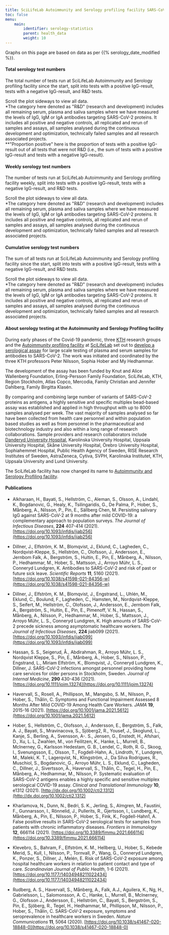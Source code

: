 ```yaml
---
title: SciLifeLab Autoimmunity and Serology profiling facility SARS-CoV-2 antibody test statistics
toc: false
menu:
    main:
        identifier: serology-statistics
        parent: health_data
        weight: 10
---
```

<div class="alert alert-info">Graphs on this page are based on data as per {{% serology_date_modified %}}.</div>

#### Total serology test numbers

The total number of tests run at SciLifeLab Autoimmunity and Serology profiling facility since the start, split into tests with a positive IgG-result, tests with a negative IgG-result, and R&D tests.

<div class="d-lg-none alert alert-info">
  Scroll the plot sideways to view all data.
</div>

<div class="plot_wrapper">
  <div id="total-number"></div>
</div>

<div class="small text-muted">*The category here denoted as "R&D" (research and development) includes all remaining serum, plasma and saliva samples where we have measured the levels of IgG, IgM or IgA antibodies targeting SARS-CoV-2 proteins. It includes all positive and negative controls, all replicated and rerun of samples and assays, all samples analysed during the continuous development and optimization, technically failed samples and all research associated projects.<br> **"Proportion positive" here is the proportion of tests with a positive IgG-result out of all tests that were not R&D (i.e., the sum of tests with a positive IgG-result and tests with a negative IgG-result). </div>

#### Weekly serology test numbers

The number of tests run at SciLifeLab Autoimmunity and Serology profiling facility weekly, split into tests with a positive IgG-result, tests with a negative IgG-result, and R&D tests.

<div class="d-lg-none alert alert-info">
  Scroll the plot sideways to view all data.
</div>

<div class="plot_wrapper">
  <div id="bar-chart"></div>
</div>

<div class="small text-muted">*The category here denoted as "R&D" (research and development) includes all remaining serum, plasma and saliva samples where we have measured the levels of IgG, IgM or IgA antibodies targeting SARS-CoV-2 proteins. It includes all positive and negative controls, all replicated and rerun of samples and assays, all samples analysed during the continuous development and optimization, technically failed samples and all research associated projects.</div>

#### Cumulative serology test numbers

The sum of all tests run at SciLifeLab Autoimmunity and Serology profiling facility since the start, split into tests with a positive IgG-result, tests with a negative IgG-result, and R&D tests.

<div class="d-lg-none alert alert-info">
  Scroll the plot sideways to view all data.
</div>

<div class="plot_wrapper">
  <div id="cumulative-plot"></div>
</div>

<div class="small text-muted">*The category here denoted as "R&D" (research and development) includes all remaining serum, plasma and saliva samples where we have measured the levels of IgG, IgM or IgA antibodies targeting SARS-CoV-2 proteins. It includes all positive and negative controls, all replicated and rerun of samples and assays, all samples analysed during the continuous development and optimization, technically failed samples and all research associated projects.</div>

#### About serology testing at the Autoimmunity and Serology Profiling facility

During early phases of the Covid-19 pandemic, three [KTH](https://www.kth.se) research groups and the [Autoimmunity profiling facility](https://www.scilifelab.se/facilities/autoimmunity-profiling/) at [SciLifeLab](https://www.scilifelab.se) set out to [develop a serological assay](https://www.scilifelab.se/covid-19/kaw-program/serology/) for large scale testing of plasma and serum samples for antibodies to SARS-CoV-2. The work was initiated and coordinated by the three KTH professors Peter Nilsson, Sophia Hober and My Hedhammar.

The development of the assay has been funded by Knut and Alice Wallenberg Foundation, Erling-Persson Family Foundation, SciLifeLab, KTH, Region Stockholm, Atlas Copco, Mercodia, Family Christian and Jennifer Dahlberg, Family Birgitta Klasén.

By comparing and combining large number of variants of SARS-CoV-2 proteins as antigens, a highly sensitive and specific multiplex bead-based assay was established and applied in high throughput with up to 8000 samples analysed per week. The vast majority of samples analysed so far have been collected from health care personnel and within population based studies as well as from personnel in the pharmaceutical and biotechnology industry and also within a long range of research collaborations. Sample providers and research collaborators include [Danderyd University Hospital](https://www.scilifelab.se/news/four-out-of-five-still-have-antibodies-against-sars-cov-2), Karolinska University Hospital, Uppsala University Hospital, Skåne University Hospital, Örebro University Hospital, Sophiahemmet Hospital, Public Health Agency of Sweden, RISE Research Institutes of Sweden, AstraZeneca, Cytiva, SVPH, Karolinska Institutet, KTH, Uppsala University and Lund University.

The SciLifeLab facility has now changed its name to [Autoimmunity and Serology Profiling facility](https://www.scilifelab.se/facilities/autoimmunity-profiling/).

#### Publications

* Alkharaan, H., Bayati, S., Hellström, C., Aleman, S., Olsson, A., Lindahl, K., Bogdanovic, G., Healy, K., Tsilingaridis, G., De Palma, P., Hober, S., Månberg, A., Nilsson, P., Pin, E., Sällberg Chen, M. Persisting salivary IgG against SARS-CoV-2 at 9 months after mild COVID-19: a complementary approach to population surveys. *The Journal of Infectious Diseases*, **224** 407-414 (2021). [https://doi.org/10.1093/infdis/jiab256](https://doi.org/10.1093/infdis/jiab256)

* Dillner, J., Elfström, K. M., Blomqvist, J., Eklund, C., Lagheden, C., Nordqvist-Kleppe, S., Hellström, C., Olofsson, J., Andersson, E., Jernbom Falk, A., Bergström, S., Hultin, E., Pin, E., Månberg, A., Nilsson, P., Hedhammar, M., Hober, S., Mattsson, J., Arroyo Mühr, L. S., Conneryd Lundgren, K. Antibodies to SARS-CoV-2 and risk of past or future sick leave. *Scientific Reports* **11**, 5160 (2021). [https://doi.org/10.1038/s41598-021-84356-w](https://doi.org/10.1038/s41598-021-84356-w)

* Dillner, J., Elfström, K. M., Blomqvist, J., Engstrand, L., Uhlén, M., Eklund, C., Boulund, F., Lagheden, C., Hamsten, M., Nordqvist-Kleppe, S., Seifert, M., Hellström, C., Olofsson, J., Andersson, E., Jernbom Falk, A., Bergström, S., Hultin, E., Pin, E., Pimenoff, V. N., Hassan, S., Månberg, A., Nilsson, P., Hedhammar, M., Hober, S., Mattsson, J., Arroyo Mühr, L. S., Conneryd Lundgren, K. High amounts of SARS-CoV-2 precede sickness among asymptomatic healthcare workers. *The Journal of Infectious Diseases*, **224** jiab099 (2021). [https://doi.org/10.1093/infdis/jiab099](https://doi.org/10.1093/infdis/jiab099)

* Hassan, S. S., Seigerud, Å., Abdirahman, R., Arroyo Mühr, L. S., Nordqvist Kleppe, S., Pin, E., Månberg, A., Hober, S., Nilsson, P., Engstrand, L., Miriam Elfström, K., Blomqvist, J., Conneryd Lundgren, K., Dillner, J. SARS-CoV-2 infections amongst personnel providing home care services for older persons in Stockholm, Sweden. *Journal of Internal Medicine*, **290** 430-436 (2021). [https://doi.org/10.1111/joim.13274](https://doi.org/10.1111/joim.13274)

* Havervall, S., Rosell, A., Phillipson, M., Mangsbo, S. M., Nilsson, P., Hober, S., Thålin, C. Symptoms and Functional Impairment Assessed 8 Months After Mild COVID-19 Among Health Care Workers. *JAMA* **19**, 2015-16 (2021). [https://doi.org/10.1001/jama.2021.5612](https://doi.org/10.1001/jama.2021.5612)

* Hober, S., Hellström, C., Olofsson, J., Andersson, E., Bergström, S., Falk, A. J., Bayati, S., Mravinacova, S., Sjöberg2, R., Yousef, J., Skoglund, L., Kanje, S., Berling, A., Svensson, A-. S., Jensen, G., Enstedt, H., Afshari, D., Xu, L. L, Zwahlen, M., von Feilitzen, K., Hanke, L., Murrell, B., McInerney, G., Karlsson Hedestam, G. B., Lendel, C., Roth, R. G., Skoog, I., Svenungsson, E., Olsson, T., Fogdell-Hahn, A., Lindroth, Y., Lundgren, M., Maleki, K. T., Lagerqvist, N., Klingström, J., Da Silva Rodrigues, R., Muschiol, S., Bogdanovic, G., Arroyo Mühr, L. S., Eklund, C., Lagheden, C., Dillner, J., Sivertsson, Å., Havervall, S., Thålin, C., Tegel, H., Pin, E., Månberg, A., Hedhammar, M., Nilsson, P. Systematic evaluation of SARS-CoV-2 antigens enables a highly speciﬁc and sensitive multiplex serological COVID-19 assay. *Clinical and Translational Immunology* **10**, e1312 (2021). [http://dx.doi.org/10.1002/cti2.1312](http://dx.doi.org/10.1002/cti2.1312)

* Kharlamova, N., Dunn, N., Bedri, S. K., Jerling, S., Almgren, M., Faustini, F., Gunnarsson, I., Rönnelid, J., Pullerits, R., Gjertsson, I., Lundberg, K., Månberg, A., Pin, E., Nilsson, P., Hober, S., Fink, K., Fogdell-Hahn1, A. False positive results in SARS-CoV-2 serological tests for samples from patients with chronic inflammatory diseases. *Frontiers in Immunology* **12**, 666114 (2021). [https://doi.org/10.3389/fimmu.2021.666114](https://doi.org/10.3389/fimmu.2021.666114)

* Klevebro, S., Bahram, F., Elfström, K. M., Hellberg, U., Hober, S., Kebede Merid, S., Kull, I., Nilsson, P., Tornvall, P., Wang, G., Conneryd Lundgren, K., Ponzer, S., Dillner, J., Melén, E. Risk of SARS-CoV-2 exposure among hospital healthcare workers in relation to patient contact and type of care. *Scandinavian Journal of Public Health*, 1-6 (2021). [https://doi.org/10.1177/14034948211022434](https://doi.org/10.1177/14034948211022434)

* Rudberg, A. S., Havervall, S., Månberg, A., Falk, A.J., Aguilera, K., Ng, H., Gabrielsson, L., Salomonsson, A. C., Hanke, L., Murrell, B., McInerney, G., Olofsson J., Andersson, E., Hellström, C., Bayati, S., Bergström, S., Pin, E., Sjöberg, R., Tegel, H., Hedhammar, M., Phillipson, M., Nilsson, P., Hober, S., Thålin, C. SARS-CoV-2 exposure, symptoms and seroprevalence in healthcare workers in Sweden. *Nature Communications* **11**, 5064 (2020). [https://doi.org/10.1038/s41467-020-18848-0](https://doi.org/10.1038/s41467-020-18848-0)

<script src="https://cdn.jsdelivr.net/npm/vega@5.12.1"></script>
<script src="https://cdn.jsdelivr.net/npm/vega-lite@4.12.2"></script>
<script src="https://cdn.jsdelivr.net/npm/vega-embed@6.8.0"></script>

<script src="https://datagraphics.dckube.scilifelab.se/graphic/e5c031600d334d889f33080d3f0ac0dd.js?id=bar-chart"></script>
<script src="https://datagraphics.dckube.scilifelab.se/graphic/4c635b2679e648e384d952dd3e506ff1.js?id=cumulative-plot"></script>
<script src="https://datagraphics.dckube.scilifelab.se/graphic/63d9201aee8747c9b37c17ebb6b01c35.js?id=total-number"></script>
